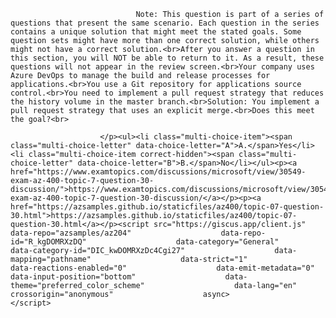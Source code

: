 <p class="card-text">
							
								Note: This question is part of a series of questions that present the same scenario. Each question in the series contains a unique solution that might meet the stated goals. Some question sets might have more than one correct solution, while others might not have a correct solution.<br>After you answer a question in this section, you will NOT be able to return to it. As a result, these questions will not appear in the review screen.<br>Your company uses Azure DevOps to manage the build and release processes for applications.<br>You use a Git repository for applications source control.<br>You need to implement a pull request strategy that reduces the history volume in the master branch.<br>Solution: You implement a pull request strategy that uses an explicit merge.<br>Does this meet the goal?<br>
							
						</p><ul><li class="multi-choice-item"><span class="multi-choice-letter" data-choice-letter="A">A.</span>Yes</li><li class="multi-choice-item correct-hidden"><span class="multi-choice-letter" data-choice-letter="B">B.</span>No</li></ul><p><a href="https://www.examtopics.com/discussions/microsoft/view/30549-exam-az-400-topic-7-question-30-discussion/">https://www.examtopics.com/discussions/microsoft/view/30549-exam-az-400-topic-7-question-30-discussion/</a></p><p><a href="https://azsamples.github.io/staticfiles/az400/topic-07-question-30.html">https://azsamples.github.io/staticfiles/az400/topic-07-question-30.html</a></p><script src="https://giscus.app/client.js"                    data-repo="azsamples/az204"                    data-repo-id="R_kgDOMRXzDQ"                    data-category="General"                    data-category-id="DIC_kwDOMRXzDc4Cgi27"                    data-mapping="pathname"                    data-strict="1"                    data-reactions-enabled="0"                    data-emit-metadata="0"                    data-input-position="bottom"                    data-theme="preferred_color_scheme"                    data-lang="en"                    crossorigin="anonymous"                    async>                    </script>